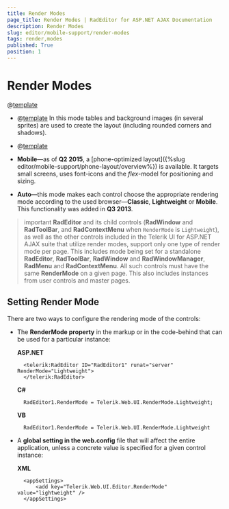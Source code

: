 ```yaml
---
title: Render Modes
page_title: Render Modes | RadEditor for ASP.NET AJAX Documentation
description: Render Modes
slug: editor/mobile-support/render-modes
tags: render,modes
published: True
position: 1
---
```


# Render Modes

@[template](/_templates/common/render-mode.md#intro-all "control: RadEditor, version: Q3 2014")

* @[template](/_templates/common/render-mode.md#classic-desc) In this mode tables and background images (in several sprites) are used to create the layout (including rounded corners and shadows).

* @[template](/_templates/common/render-mode.md#lightweight-desc)

* **Mobile**—as of **Q2 2015**, a [phone-optimized layout]({%slug  editor/mobile-support/phone-layout/overview%}) is available. It targets small screens, uses font-icons and the *flex*-model for positioning and sizing.

* **Auto**—this mode makes each control choose the appropriate rendering mode according to the used	browser—**Classic**, **Lightweight** or **Mobile**. This functionality was added in **Q3 2013**.

>important **RadEditor** and its child controls (**RadWindow** and **RadToolBar**, and **RadContextMenu** when `RenderMode` is `Lightweight`), as well as the other controls included in the Telerik UI for ASP.NET AJAX suite that utilize render modes, support only one type of render mode per page. This includes mode being set for a standalone **RadEditor**, **RadToolBar**, **RadWindow** and **RadWindowManager**, **RadMenu** and **RadContextMenu**. All such controls must have the same **RenderMode** on a given page. This also includes instances from user controls and master pages.

## Setting Render Mode

There are two ways to configure the rendering mode of the controls:

* The **RenderMode property** in the markup or in the code-behind that can be used for a particular instance:

	**ASP.NET**

		<telerik:RadEditor ID="RadEditor1" runat="server" RenderMode="Lightweight">
		</telerik:RadEditor>

	**C#**

		RadEditor1.RenderMode = Telerik.Web.UI.RenderMode.Lightweight;

	**VB**

		RadEditor1.RenderMode = Telerik.Web.UI.RenderMode.Lightweight	


* A **global setting in the web.config** file that will affect the entire application, unless a concrete value is specified for a given control instance:

	**XML**

		<appSettings>
			<add key="Telerik.Web.UI.Editor.RenderMode" value="lightweight" />
		</appSettings>



